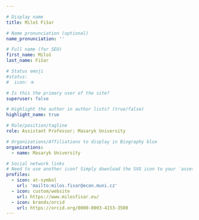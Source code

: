 ```yaml
---

# Display name
title: Miloš Fišar

# Name pronunciation (optional)
name_pronunciation: ''

# Full name (for SEO)
first_name: Miloš
last_name: Fišar

# Status emoji
#status:
#  icon: ☕️

# Is this the primary user of the site?
superuser: false

# Highlight the author in author lists? (true/false)
highlight_name: true

# Role/position/tagline
role: Assistant Professor; Masaryk University

# Organizations/Affiliations to display in Biography blox
organizations:
  - name: Masaryk University

# Social network links
# Need to use another icon? Simply download the SVG icon to your `assets/media/icons/` folder.
profiles:
  - icon: at-symbol
    url: 'mailto:milos.fisar@econ.muni.cz'
  - icon: custom/website
    url: https://www.milosfisar.eu/
  - icon: brands/orcid
    url: https://orcid.org/0000-0003-4153-3500
---
```


